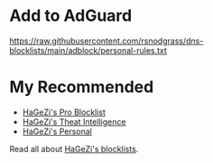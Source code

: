 # Add to AdGuard

https://raw.githubusercontent.com/rsnodgrass/dns-blocklists/main/adblock/personal-rules.txt

# My Recommended

* [HaGeZi's Pro Blocklist](https://adguardteam.github.io/HostlistsRegistry/assets/filter_48.txt)
* [HaGeZi's Theat Intelligence](https://adguardteam.github.io/HostlistsRegistry/assets/filter_44.txt)
* [HaGeZi's Personal](https://raw.githubusercontent.com/hagezi/dns-blocklists/main/adblock/personal.txt)

Read all about [HaGeZi's blocklists](https://github.com/hagezi/dns-blocklists).

